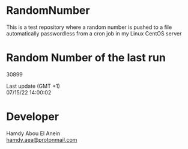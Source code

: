 # RandomNumber    
This is a test repository where a random number is pushed to a file automatically passwordless from a cron job in my Linux CentOS server    
# Random Number of the last run   
30899
      
Last update (GMT +1)    
07/15/22 14:00:02
# Developer    
Hamdy Abou El Anein   
hamdy.aea@protonmail.com

